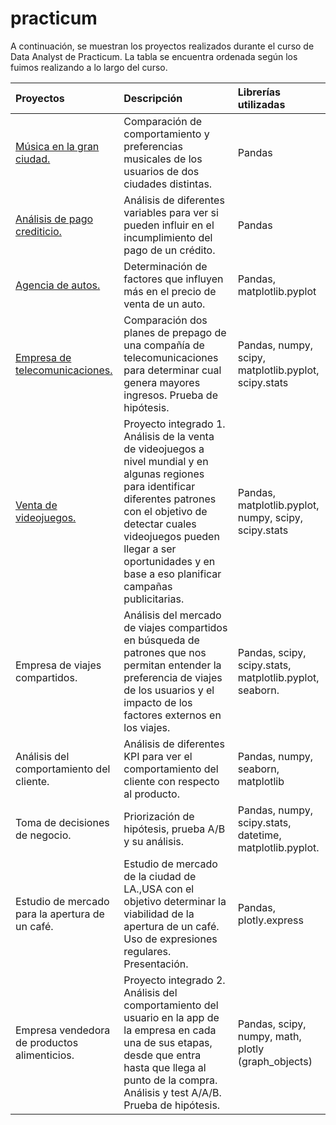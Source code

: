 # practicum
A continuación, se muestran los proyectos realizados durante el curso de Data Analyst de Practicum. La tabla se encuentra ordenada según los fuimos realizando a lo largo del curso. 

| Proyectos              | Descripción                 | Librerías utilizadas             |
| :-------------------- | :--------------------- |:---------------------------|
|[Música en la gran ciudad.](https://github.com/CarmenPujato/practicum/tree/main/m%C3%BAsica%20en%20la%20gran%20ciudad)     |Comparación de comportamiento y preferencias musicales de los usuarios de dos ciudades distintas.      |      Pandas           |
| [Análisis de pago crediticio.](https://github.com/CarmenPujato/practicum/tree/main/an%C3%A1lisis%20de%20pago%20crediticio) | Análisis de diferentes variables para ver si pueden influir en el incumplimiento del pago de un crédito. | Pandas|
|[Agencia de autos.](https://github.com/CarmenPujato/practicum/tree/main/agencia%20de%20autos) | Determinación de factores que influyen más en el precio de venta de un auto. | Pandas, matplotlib.pyplot|
|[Empresa de telecomunicaciones.](https://github.com/CarmenPujato/practicum/tree/main/empresa%20de%20telecomunicaciones)|Comparación dos planes de prepago de una compañía de telecomunicaciones para determinar cual genera mayores ingresos. Prueba de hipótesis.| Pandas, numpy, scipy, matplotlib.pyplot, scipy.stats|  
|[Venta de videojuegos.]()| Proyecto integrado 1. Análisis de la venta de videojuegos a nivel mundial y en algunas regiones para identificar diferentes patrones con el objetivo de detectar cuales videojuegos pueden llegar a ser oportunidades y en base a eso planificar campañas publicitarias.|Pandas, matplotlib.pyplot, numpy, scipy, scipy.stats|
| Empresa de viajes compartidos.| Análisis del mercado de viajes compartidos en búsqueda de patrones que nos permitan entender la preferencia de viajes de los usuarios y el impacto de los factores externos en los viajes.| Pandas, scipy, scipy.stats, matplotlib.pyplot, seaborn.|
|Análisis del comportamiento del cliente.| Análisis de diferentes KPI para ver el comportamiento del cliente con respecto al producto.|Pandas, numpy, seaborn, matplotlib|
|Toma de decisiones de negocio.|Priorización de hipótesis, prueba A/B y su análisis.| Pandas, numpy, scipy.stats, datetime, matplotlib.pyplot.|
|Estudio de mercado para la apertura de un café.|Estudio de mercado de la ciudad de LA.,USA con el objetivo determinar la viabilidad de la apertura de un café. Uso de expresiones regulares. Presentación. | Pandas, plotly.express|
|Empresa vendedora de productos alimenticios.|Proyecto integrado 2. Análisis del comportamiento del usuario en la app de la empresa en cada una de sus etapas, desde que entra hasta que llega al punto de la compra. Análisis y test A/A/B. Prueba de hipótesis.| Pandas, scipy, numpy, math, plotly (graph_objects)| 


